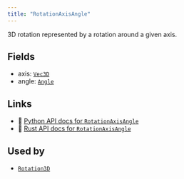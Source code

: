 ```yaml
---
title: "RotationAxisAngle"
---
```


3D rotation represented by a rotation around a given axis.

## Fields

* axis: [`Vec3D`](../datatypes/vec3d.md)
* angle: [`Angle`](../datatypes/angle.md)

## Links
 * 🐍 [Python API docs for `RotationAxisAngle`](https://ref.rerun.io/docs/python/nightly/package/rerun/datatypes/rotation_axis_angle/)
 * 🦀 [Rust API docs for `RotationAxisAngle`](https://docs.rs/rerun/0.9.0-alpha.6/rerun/datatypes/struct.RotationAxisAngle.html)


## Used by

* [`Rotation3D`](../datatypes/rotation3d.md)
